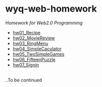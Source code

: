 # wyq-web-homework
*Homework for Web2.0 Programming*
<br>
* [hw01_Recipe](hw01Recipe)
* [hw02_MovieReview](hw02MovieReview)
* [hw03_RingMenu](hw03RingMenu)
* [hw04_SimpleCaculator](hw04SimpleCaculator)
* [hw05_TwoSimpleGames](hw05TwoSimpleGames)
* [hw06_FifteenPuzzle](hw06FifteenPuzzle)
* [hw07_Signin](hw07Signin)
<br>
..To be continued
